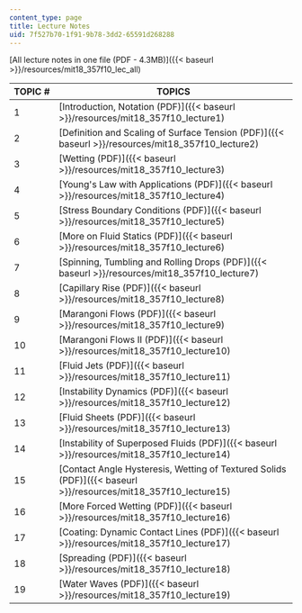```yaml
---
content_type: page
title: Lecture Notes
uid: 7f527b70-1f91-9b78-3dd2-65591d268288
---
```


[All lecture notes in one file (PDF - 4.3MB)]({{< baseurl >}}/resources/mit18_357f10_lec_all)

| TOPIC # | TOPICS |
| --- | --- |
| 1 | [Introduction, Notation (PDF)]({{< baseurl >}}/resources/mit18_357f10_lecture1) |
| 2 | [Definition and Scaling of Surface Tension (PDF)]({{< baseurl >}}/resources/mit18_357f10_lecture2) |
| 3 | [Wetting (PDF)]({{< baseurl >}}/resources/mit18_357f10_lecture3) |
| 4 | [Young's Law with Applications (PDF)]({{< baseurl >}}/resources/mit18_357f10_lecture4) |
| 5 | [Stress Boundary Conditions (PDF)]({{< baseurl >}}/resources/mit18_357f10_lecture5) |
| 6 | [More on Fluid Statics (PDF)]({{< baseurl >}}/resources/mit18_357f10_lecture6) |
| 7 | [Spinning, Tumbling and Rolling Drops (PDF)]({{< baseurl >}}/resources/mit18_357f10_lecture7) |
| 8 | [Capillary Rise (PDF)]({{< baseurl >}}/resources/mit18_357f10_lecture8) |
| 9 | [Marangoni Flows (PDF)]({{< baseurl >}}/resources/mit18_357f10_lecture9) |
| 10 | [Marangoni Flows II (PDF)]({{< baseurl >}}/resources/mit18_357f10_lecture10) |
| 11 | [Fluid Jets (PDF)]({{< baseurl >}}/resources/mit18_357f10_lecture11) |
| 12 | [Instability Dynamics (PDF)]({{< baseurl >}}/resources/mit18_357f10_lecture12) |
| 13 | [Fluid Sheets (PDF)]({{< baseurl >}}/resources/mit18_357f10_lecture13) |
| 14 | [Instability of Superposed Fluids (PDF)]({{< baseurl >}}/resources/mit18_357f10_lecture14) |
| 15 | [Contact Angle Hysteresis, Wetting of Textured Solids (PDF)]({{< baseurl >}}/resources/mit18_357f10_lecture15) |
| 16 | [More Forced Wetting (PDF)]({{< baseurl >}}/resources/mit18_357f10_lecture16) |
| 17 | [Coating: Dynamic Contact Lines (PDF)]({{< baseurl >}}/resources/mit18_357f10_lecture17) |
| 18 | [Spreading (PDF)]({{< baseurl >}}/resources/mit18_357f10_lecture18) |
| 19 | [Water Waves (PDF)]({{< baseurl >}}/resources/mit18_357f10_lecture19)
